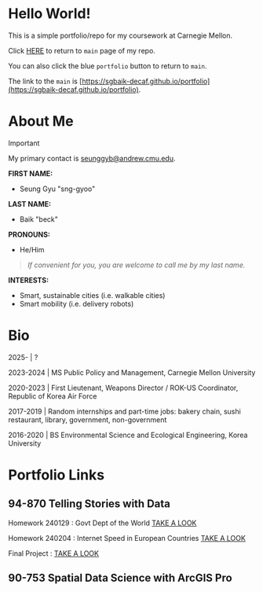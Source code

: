 # Hello World!

This is a simple portfolio/repo for my coursework at Carnegie Mellon.

Click [HERE](https://sgbaik-decaf.github.io/portfolio) to return to `main` page of my repo.

You can also click the blue `portfolio` button to return to `main`.

The link to the `main` is [https://sgbaik-decaf.github.io/portfolio](https://sgbaik-decaf.github.io/portfolio).

# About Me

> [!IMPORTANT]
> My primary contact is seunggyb@andrew.cmu.edu.

**FIRST NAME:**
- Seung Gyu "sng-gyoo"

**LAST NAME:**
- Baik "beck"

**PRONOUNS:**
- He/Him

> *If convenient for you, you are welcome to call me by my last name.*

**INTERESTS:**

- Smart, sustainable cities (i.e. walkable cities)
- Smart mobility (i.e. delivery robots)

# Bio

2025-     | ?

2023-2024 | MS Public Policy and Management, Carnegie Mellon University

2020-2023 | First Lieutenant, Weapons Director / ROK-US Coordinator, Republic of Korea Air Force

2017-2019 | Random internships and part-time jobs: bakery chain, sushi restaurant, library, government, non-government

2016-2020 | BS Environmental Science and Ecological Engineering, Korea University

# Portfolio Links

## 94-870 Telling Stories with Data

Homework 240129 : Govt Dept of the World [TAKE A LOOK](https://sgbaik-decaf.github.io/portfolio/govtdept_2021.html)

Homework 240204 : Internet Speed in European Countries [TAKE A LOOK](https://sgbaik-decaf.github.io/portfolio/EU_internet_speed.html)

Final Project : [TAKE A LOOK](https://sgbaik-decaf.github.io/portfolio/94870_final_proj_3.html)

## 90-753 Spatial Data Science with ArcGIS Pro

